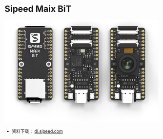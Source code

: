 Sipeed Maix BiT
====

![BiT](../../assets/BiT.png)


* 资料下载： [dl.sipeed.com](http://dl.sipeed.com/)


